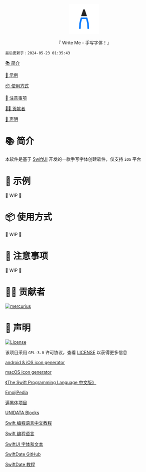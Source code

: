 <div align="center">

  <img id="writeMe" width="96" alt="writeMe" src=".github/image/icon.svg">

  <p>『 Write Me - 手写字体！』</p>

</div>

`最后更新于：2024-05-23 01:35:43`

[📚 简介](#-简介)

[📸 示例](#-示例)

[📦 使用方式](#-使用方式)

[📌 注意事项](#-注意事项)

[🧑‍💻 贡献者](#-贡献者)

[🔦 声明](#-声明)

# 📚 简介

本软件是基于 [SwiftUI](https://developer.apple.com/swiftui/) 开发的一款手写字体创建软件，仅支持 `iOS` 平台

# 📸 示例

🚧 WIP 🚧

# 📦 使用方式

🚧 WIP 🚧

# 📌 注意事项

🚧 WIP 🚧

# 🧑‍💻 贡献者

<a href="https://github.com/Cierra-Runis/WriteMe/graphs/contributors">
  <img src="https://contrib.rocks/image?repo=Cierra-Runis/WriteMe" alt="mercurius"/>
</a>

# 🔦 声明

[![License](https://img.shields.io/github/license/Cierra-Runis/WriteMe)](https://github.com/Cierra-Runis/WriteMe/blob/master/LICENSE)

该项目采用 `GPL-3.0` 许可协议，查看 [LICENSE](https://github.com/Cierra-Runis/WriteMe/blob/main/LICENSE) 以获得更多信息

[android & iOS icon generator](https://www.appicon.co/)

[macOS icon generator](https://www.candyicons.com/free-tools/app-icon-assets-generator)

[《The Swift Programming Language 中文版》](https://gitbook.swiftgg.team/swift)

[EmojiPedia](https://emojipedia.org)

[遍黑体项目](https://github.com/Fitzgerald-Porthmouth-Koenigsegg/Plangothic-Project)

[UNIDATA Blocks](https://www.unicode.org/Public/UNIDATA/Blocks.txt)

[Swift 编程语言中文教程](https://swift.bootcss.com/)

[Swift 编程语言](https://www.cnswift.org/)

[SwiftUI 字体和文本](https://www.swiftyplace.com/blog/swiftui-font-and-texts)

[SwiftDate GitHub](https://github.com/malcommac/SwiftDate)

[SwiftDate 教程](https://www.hangge.com/blog/cache/detail_2222.html)
